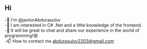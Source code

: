 ## Hi
-👋 I'm @javlonAbdurasulov  
-👀 I am interested in C# .Net and a little knowledge of the frontend.  
-👯 It will be great to chat and share our experience in the world of programming!😄  
-📫 How to contact me abdurasulov2203@gmail.com  
